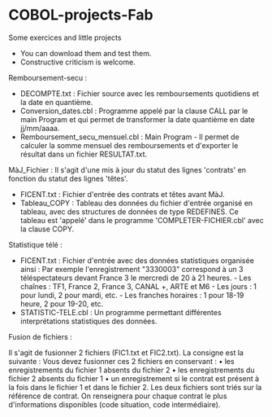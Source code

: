 # COBOL-projects-Fab
Some exercices and little projects

* You can download them and test them.
* Constructive criticism is welcome.

Remboursement-secu :
  - DECOMPTE.txt : Fichier source avec les remboursements quotidiens et la date en quantième.
  - Conversion_dates.cbl : Programme appelé par la clause CALL par le main Program et qui permet de transformer la date quantième en date jj/mm/aaaa.
  - Remboursement_secu_mensuel.cbl : Main Program - Il permet de calculer la somme mensuel des remboursements et d'exporter le résultat dans un fichier RESULTAT.txt.

MàJ_Fichier : Il s'agit d'une mis à jour du statut des lignes 'contrats' en fonction du statut des lignes 'têtes'.
 - FICENT.txt : Fichier d'entrée des contrats et têtes avant MàJ.
 - Tableau_COPY : Tableau des données du fichier d'entrée organisé en tableau, avec des structures de données de type REDEFINES. Ce tableau est 'appelé' dans le programme 'COMPLETER-FICHIER.cbl' avec la clause COPY.

Statistique télé :
 - FICENT.txt : Fichier d'entrée avec des données statistiques organisée ainsi : Par exemple l'enregistrement "3330003" correspond à un 3 téléspectateurs devant France 3 le mercredi de 20 à 21 heures.
                 - Les chaînes	: TF1, France 2, France 3, CANAL +, ARTE et M6 
                 - Les jours	: 1 pour lundi, 2 pour mardi, etc. 
                 - Les franches horaires	: 1 pour 18-19 heure, 2 pour 19-20, etc.
 - STATISTIC-TELE.cbl : Un programme permettant différentes interprétations statistiques des données.


Fusion de fichiers :

Il s'agit de fusionner 2 fichiers (FIC1.txt et FIC2.txt).
La consigne est la suivante : Vous devez fusionner ces 2 fichiers en conservant :
    • les enregistrements du fichier 1 absents du fichier 2
    • les enregistrements du fichier 2 absents du fichier 1
    • un enregistrement si le contrat est présent à la fois dans le fichier 1 et dans le fichier 2.
Les deux fichiers sont triés sur la référence de contrat.
On renseignera pour chaque contrat le plus d'informations disponibles (code situation, code intermédiaire).

 
